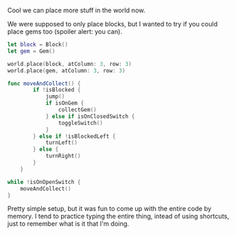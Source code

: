 Cool we can place more stuff in the world now.

We were supposed to only place blocks, but I wanted to try if you could place gems too (spoiler alert: you can).

```swift
let block = Block()
let gem = Gem()

world.place(block, atColumn: 3, row: 3)
world.place(gem, atColumn: 3, row: 3)

func moveAndCollect() {
        if !isBlocked {
            jump()
            if isOnGem {
                collectGem()
            } else if isOnClosedSwitch {
                toggleSwitch()
            }
        } else if !isBlockedLeft {
            turnLeft()
        } else {
            turnRight()
        }
    }

while !isOnOpenSwitch {
    moveAndCollect()
}
```

Pretty simple setup, but it was fun to come up with the entire code by memory. I tend to practice typing the entire thing, intead of using shortcuts,
just to remember what is it that I'm doing.
